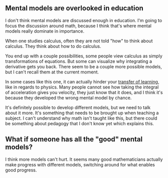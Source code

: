 
## Mental models are overlooked in education

I don't think mental models are discussed enough in education. I'm going to focus the discussion around math, because I think that's where mental models really dominate in importance.

When one studies calculus, often they are not told "how" to think about calculus. They think about how to do calculus.

You end up with a couple possibilities, some people view calculus as simply transformations of equations. But some can visualize why integrating a derivative gets you back. There seem to be a couple more possible models, but I can't recall them at the current moment.

In some cases like this one, it can actually hinder your [transfer of learning](../learning-transfer), like in regards to physics. Many people cannot see how taking the integral of acceleration gives you velocity, they just know that it does, and I think it's because they developed the wrong mental model by chance.

It's definitely possible to develop different models, but we need to talk about it more. It's something that needs to be brought up when teaching a subject. I can't understand why math isn't taught like this, but there could be something about pedagogy that I don't know yet which explains this.

## What if someone has all the "good" mental models?

I think more models can't hurt. It seems many good mathematicians actually make progress with different models, switching around for what enables good progress.
